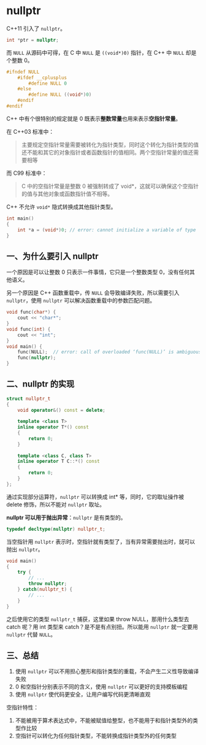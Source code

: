 # nullptr

C++11 引入了 `nullptr`。

```c++
int *ptr = nullptr;
```

而 `NULL` 从源码中可得，在 C 中 `NULL` 是 `((void*)0)` 指针，在 C++ 中 `NULL` 却是个整数 0。

```c++
#ifndef NULL
	#ifdef __cplusplus
		#define NULL 0
	#else
		#define NULL ((void*)0)
	#endif
#endif
```

C++ 中有个很特别的规定就是 0 既表示**整数常量**也用来表示**空指针常量**。

在 C++03 标准中：

> 主要规定空指针常量需要被转化为指针类型，同时这个转化为指针类型的值还不能和其它的对象指针或者函数指针的值相同。两个空指针常量的值还需要相等

而 C99 标准中：

> C 中的空指针常量是整数 0 被强制转成了 void*，这就可以确保这个空指针的值与其他对象或函数指针值不相等。

C++ 不允许 `void*` 隐式转换成其他指针类型。

```c++
int main() 
{
    int *a = (void*)0; // error: cannot initialize a variable of type 'int *' with an rvalue of type 'void *'
}
```

## 一、为什么要引入 nullptr

一个原因是可以让整数 0 只表示一件事情，它只是一个整数类型 0，没有任何其他语义。

另一个原因是 C++ 函数重载中，传 `NULL` 会导致编译失败，所以需要引入 `nullptr`，使用 `nullptr` 可以解决函数重载中的参数匹配问题。

```c++
void func(char*) {
    cout << "char*";
}
void func(int) {
    cout << "int";
}
void main() {
    func(NULL);  // error: call of overloaded ‘func(NULL)’ is ambiguous
    func(nullptr);
}
```

## 二、nullptr 的实现

```c++
struct nullptr_t 
{
    void operator&() const = delete;
    
    template <class T>
    inline operator T*() const 
    {
        return 0;
    }
    
    template <class C, class T>
    inline operator T C::*() const 
    {
        return 0;
    }
};
```

通过实现部分运算符，`nullptr` 可以转换成 int* 等，同时，它的取址操作被 delete 修饰，所以不能对 `nullptr` 取址。

**nullptr 可以用于抛出异常**：`nullptr` 是有类型的。

```c++
typedef decltype(nullptr) nullptr_t;
```

当空指针用 `nullptr` 表示时，空指针就有类型了，当有异常需要抛出时，就可以抛出 `nullptr`。

```c++
void main() 
{
	try {
        // ...
        throw nullptr;
    } catch(nullptr_t) {
        // ...
    }
}
```

之后使用它的类型 `nullptr_t` 捕获，这里如果 throw NULL，那用什么类型去 catch 呢？用 int 类型来 catch？是不是有点别扭。所以能用 `nullptr` 就一定要用 `nullptr` 代替 `NULL`。

## 三、总结

1. 使用 `nullptr` 可以不用担心整形和指针类型的重载，不会产生二义性导致编译失败
2. 0 和空指针分别表示不同的含义，使用 `nullptr` 可以更好的支持模板编程
3. 使用 `nullptr` 使代码更安全，让用户编写代码更清晰直观

空指针特性：

1. 不能被用于算术表达式中，不能被赋值给整型，也不能用于和指针类型外的类型作比较
2. 空指针可以转化为任何指针类型，不能转换成指针类型外的任何类型



